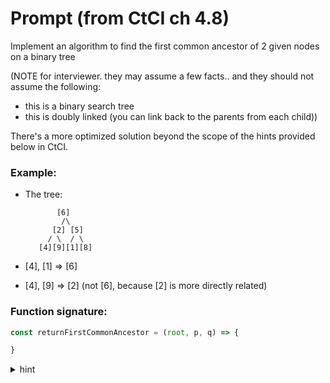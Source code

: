 # Prompt (from CtCI ch 4.8)

Implement an algorithm to find the first common ancestor of 2 given nodes on a binary tree

(NOTE for interviewer. they may assume a few facts.. and they should not assume the following:
- this is a binary search tree
- this is doubly linked (you can link back to the parents from each child))

There's a more optimized solution beyond the scope of the hints provided below in CtCI.

### Example:
- The tree:  

             [6]
              /\
            [2] [5]
           / \  / \
         [4][9][1][8]

 - [4], [1] => [6]
 - [4], [9] => [2] (not [6], because [2] is more directly related)

### Function signature:

``` javascript
const returnFirstCommonAncestor = (root, p, q) => {

}
```
<details>
  <summary>hint</summary>
  <p> The first common ancestor means the deepest node such that p and q are descendants. Think about how you'd identify that.
  <details>
    <summary>hint</summary>
    <p>How can you figure out if p is a descendant of a node n???? And what does it mean if you find p there, what should you do next with that knowledge?
      <details>
      <summary>hint</summary>
      <p>So you'll start with the root... checking if it is p... and then finish looking for it in the rest of the tree somehow. And then we'll also be checking nodes if they are q... and how do we know which path it'll turn up in?
        <details>
        <summary>hint</summary>
        <p>If you haven't said recursion by now, you should go back and implement binary tree and a search method for it. It'd be helpful to have some kind of function that checks if the left or right contains a given node. If you're stuck, try making that helper function.
          <details>
          <summary>hint</summary>
          <p>The node at which p and q are contained in opposite sides respectively is the the node you should return.
        </p></details>
      </p></details>
    </p></details>
  </p></details>
</p></details>

